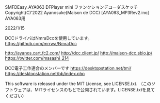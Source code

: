 SMFDEasy_AYA063 DFPlayer mini ファンクションデコーダスケッチ
Copyright(C)'2022 Ayanosuke(Maison de DCC)
[AYA063_MP3Rev2.ino]
AYA063用

2022/1/15

DCCドライバはNmraDccを使用しています。
https://github.com/mrrwa/NmraDcc

http://ayanos.cart.fc2.com/ http://dcc.client.jp/ http://maison-dcc.sblo.jp/ https://twitter.com/masashi_214

DCC電子工作連合のメンバーです
https://desktopstation.net/tmi/ https://desktopstation.net/bb/index.php

This software is released under the MIT License, see LICENSE.txt.
（このソフトウェアは、MITライセンスのもとで公開されています。LICENSE.txtを見てください）
